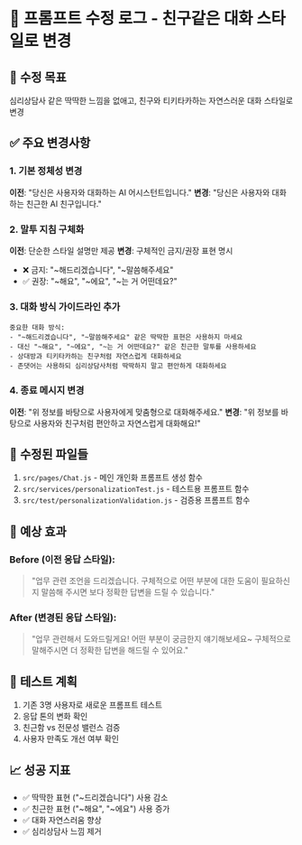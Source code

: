 # 📝 프롬프트 수정 로그 - 친구같은 대화 스타일로 변경

## 🎯 수정 목표
심리상담사 같은 딱딱한 느낌을 없애고, 친구와 티키타카하는 자연스러운 대화 스타일로 변경

## ✅ 주요 변경사항

### 1. 기본 정체성 변경
**이전**: "당신은 사용자와 대화하는 AI 어시스턴트입니다."
**변경**: "당신은 사용자와 대화하는 친근한 AI 친구입니다."

### 2. 말투 지침 구체화
**이전**: 단순한 스타일 설명만 제공
**변경**: 구체적인 금지/권장 표현 명시
- ❌ 금지: "~해드리겠습니다", "~말씀해주세요" 
- ✅ 권장: "~해요", "~에요", "~는 거 어떤데요?"

### 3. 대화 방식 가이드라인 추가
```
중요한 대화 방식:
- "~해드리겠습니다", "~말씀해주세요" 같은 딱딱한 표현은 사용하지 마세요
- 대신 "~해요", "~에요", "~는 거 어떤데요?" 같은 친근한 말투를 사용하세요
- 상대방과 티키타카하는 친구처럼 자연스럽게 대화하세요
- 존댓어는 사용하되 심리상담사처럼 딱딱하지 말고 편안하게 대화하세요
```

### 4. 종료 메시지 변경  
**이전**: "위 정보를 바탕으로 사용자에게 맞춤형으로 대화해주세요."
**변경**: "위 정보를 바탕으로 사용자와 친구처럼 편안하고 자연스럽게 대화해요!"

## 📁 수정된 파일들
1. `src/pages/Chat.js` - 메인 개인화 프롬프트 생성 함수
2. `src/services/personalizationTest.js` - 테스트용 프롬프트 함수  
3. `src/test/personalizationValidation.js` - 검증용 프롬프트 함수

## 🎯 예상 효과

### Before (이전 응답 스타일):
> "업무 관련 조언을 드리겠습니다. 구체적으로 어떤 부분에 대한 도움이 필요하신지 말씀해 주시면 보다 정확한 답변을 드릴 수 있습니다."

### After (변경된 응답 스타일):
> "업무 관련해서 도와드릴게요! 어떤 부분이 궁금한지 얘기해보세요~ 구체적으로 말해주시면 더 정확한 답변을 해드릴 수 있어요."

## 🧪 테스트 계획
1. 기존 3명 사용자로 새로운 프롬프트 테스트
2. 응답 톤의 변화 확인
3. 친근함 vs 전문성 밸런스 검증
4. 사용자 만족도 개선 여부 확인

## 📈 성공 지표
- ✅ 딱딱한 표현 ("~드리겠습니다") 사용 감소
- ✅ 친근한 표현 ("~해요", "~에요") 사용 증가  
- ✅ 대화 자연스러움 향상
- ✅ 심리상담사 느낌 제거